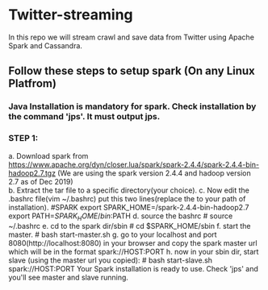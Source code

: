 # Twitter-streaming
In this repo we will stream crawl and save data from Twitter using Apache Spark and Cassandra.

## Follow these steps to setup spark (On any Linux Platfrom)

### Java Installation is mandatory for spark. Check installation by the command 'jps'. It must output jps.

### STEP 1:
a. Download spark from https://www.apache.org/dyn/closer.lua/spark/spark-2.4.4/spark-2.4.4-bin-hadoop2.7.tgz (We are using the spark version 2.4.4 and hadoop version 2.7 as of Dec 2019)<br>
b. Extract the tar file to a specific directory(your choice).
c. Now edit the .bashrc file(vim ~/.bashrc) put this two lines(replace the <path to dir> to your path of installation).
    #SPARK
    export SPARK_HOME=<path to the dir>/spark-2.4.4-bin-hadoop2.7
    export PATH=$SPARK_HOME/bin:$PATH
d. source the bashrc
    # source ~/.bashrc
e. cd to the spark dir/sbin
    # cd $SPARK_HOME/sbin
f. start the master. 
    # bash start-master.sh
g. go to your localhost and port 8080(http://localhost:8080) in your browser and copy the spark master url which will be in the format spark://HOST:PORT
h. now in your sbin dir, start slave (using the master url you copied):
    # bash start-slave.sh spark://HOST:PORT
Your Spark installation is ready to use. Check 'jps' and you'll see master and slave running.
